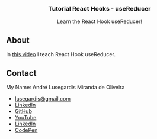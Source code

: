 <br />
<p align="center">

  <h3 align="center">Tutorial React Hooks - useReducer</h3>

  <p align="center">
    Learn the React Hook useReducer!
  </p>
</p>

## About
In [this video](https://www.youtube.com/watch?v=OPaagPNDx4c) I teach React Hook useReducer.


## Contact
My Name: André Lusegardis Miranda de Oliveira
  * lusegardis@gmail.com
  * [LinkedIn](https://www.linkedin.com/in/andr%C3%A9-lusegardis/detail/recent-activity/shares/)
  * [GitHub](https://github.com/MestreALMO)
  * [YouTube](https://www.youtube.com/channel/UCoxaVAl8-XHPv__s48HMPZA)
  * [LinkedIn](https://twitter.com/Lusegardis)
  * [CodePen](https://codepen.io/MestreALMO)
